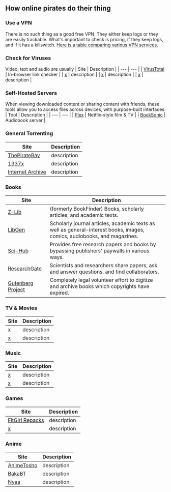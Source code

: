 ## How online pirates do their thing
### Use a VPN
There is no such thing as a good free VPN. They either keep logs or they are easily trackable. What's important to check is pricing, if they keep logs, and if it has a killswitch. [Here is a table comparing various VPN services.](https://docs.google.com/spreadsheets/d/1ijfqfLrJWLUVBfJZ_YalVpstWsjw-JGzkvMd6u2jqEk/)

### Check for Viruses
Video, text and audio are usually 
| Site | Description |
| --- | --- |
| [VirusTotal](virustotal.com/) | In-browser link checker |
| [x](y) | description |
| [x](y) | description |
| [x](y) | description |
### Self-Hosted Servers
When viewing downloaded content or sharing content with friends, these tools allow you to access files across devices, with purpose-built interfaces.
| Tool | Description |
| --- | --- |
| [Plex](https://www.plex.tv/) | Netflix-style film & TV |
| [BookSonic](https://booksonic.org/) | Audiobook server |
### General Torrenting
| Site | Description |
| --- | --- |
| [ThePirateBay](https://proxybay.github.io/) | description |
| [1337x](https://1337x.to/) | description |
| [Internet Archive](https://archive.org/) | description |
### Books
| Site | Description |
| --- | --- |
| [Z-Lib](https://z-lib.org/) | (formerly BookFinder) Books, scholarly articles, and academic texts. |
| [LibGen](https://libgen.rs/) | Scholarly journal articles, academic texts as well as general-interest books, images, comics, audiobooks, and magazines. |
| [Sci-Hub](https://sci-hub.ee/) | Provides free research papers and books by bypassing publishers' paywalls in various ways. |
| [ResearchGate](https://www.researchgate.net/) | Scientists and researchers share papers, ask and answer questions, and find collaborators. |
| [Gutenberg Project](https://www.gutenberg.org/) | Completely legal volunteer effort to digitize and archive books which copyrights have expired. |
### TV & Movies
| Site | Description |
| --- | --- |
| [x](y) | description |
| [x](y) | description |
### Music 
| Site | Description |
| --- | --- |
| [x](y) | description |
| [x](y) | description |
### Games
| Site | Description |
| --- | --- |
| [FitGirl Repacks](https://fitgirl-repacks.site/) | description |
| [x](y) | description |
### Anime
| Site | Description |
| --- | --- |
| [AnimeTosho](https://animetosho.org/) | description |
| [BakaBT](https://www.bakabt.me/) | description |
| [Nyaa](https://nyaa.si/) | description |
